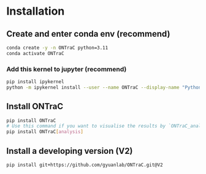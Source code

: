# Installation

## Create and enter conda env (recommend)

```sh
conda create -y -n ONTraC python=3.11
conda activate ONTraC
```

### Add this kernel to jupyter (recommend)

```sh
pip install ipykernel
python -m ipykernel install --user --name ONTraC --display-name "Python 3.11 (ONTraC)"
```

## Install ONTraC

```sh
pip install ONTraC
# Use this command if you want to visualise the results by `ONTraC_analysis`.
pip install ONTraC[analysis]
```

## Install a developing version (V2)

```sh
pip install git+https://github.com/gyuanlab/ONTraC.git@V2
```